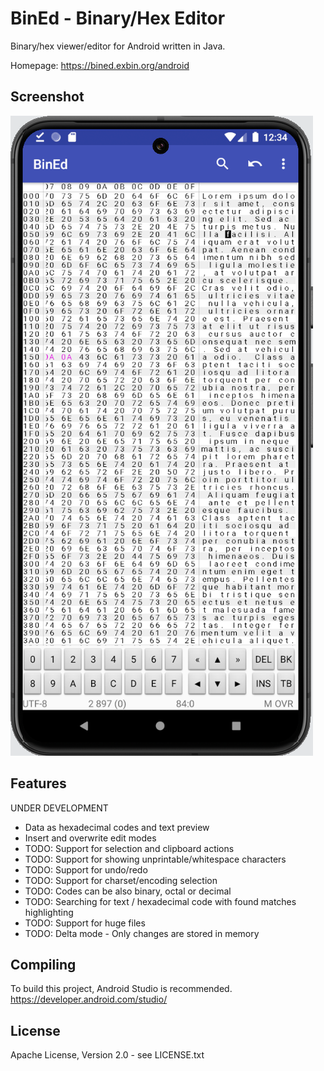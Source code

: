 BinEd - Binary/Hex Editor
=========================

Binary/hex viewer/editor for Android written in Java.

Homepage: https://bined.exbin.org/android  

Screenshot
----------

![BinEd-Editor Screenshot](images/editor_screenshot.png?raw=true)

Features
--------

UNDER DEVELOPMENT  

  * Data as hexadecimal codes and text preview
  * Insert and overwrite edit modes
  * TODO: Support for selection and clipboard actions
  * TODO: Support for showing unprintable/whitespace characters
  * TODO: Support for undo/redo
  * TODO: Support for charset/encoding selection
  * TODO: Codes can be also binary, octal or decimal
  * TODO: Searching for text / hexadecimal code with found matches highlighting
  * TODO: Support for huge files
  * TODO: Delta mode - Only changes are stored in memory

Compiling
---------

To build this project, Android Studio is recommended.
https://developer.android.com/studio/  

License
-------

Apache License, Version 2.0 - see LICENSE.txt  

